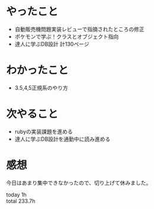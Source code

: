 # やったこと
- 自動販売機問題実装レビューで指摘されたところの修正
- ポケモンで学ぶ！クラスとオブジェクト指向
- 達人に学ぶDB設計 計130ページ

# わかったこと
- 3.5,4,5正規系のやり方


# 次やること
- rubyの実装課題を進める
- 達人に学ぶDB設計を通勤中に読み進める　

# 感想
今日はあまり集中できなかったので、切り上げて休みました。


today 1h  
total 233.7h
